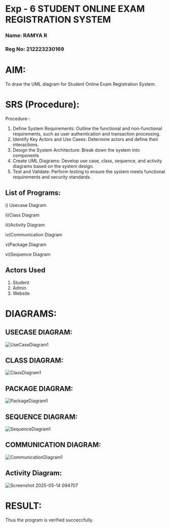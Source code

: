 # Exp - 6 STUDENT ONLINE EXAM REGISTRATION SYSTEM
### Name: RAMYA R  
### Reg No: 212223230169
# AIM:

To draw the UML diagram for Student Online Exam Registration System.

# SRS (Procedure):
Procedure-:
1. Define System Requirements: Outline the functional and non-functional requirements, such as user authentication and transaction processing.
2. Identify Key Actors and Use Cases: Determine actors and define their interactions.
3. Design the System Architecture: Break down the system into components
4. Create UML Diagrams: Develop use case, class, sequence, and activity diagrams based on the system design.
5. Test and Validate: Perform testing to ensure the system meets functional requirements and security standards.
   
## List of Programs:

i) Usecase Diagram

ii)Class Diagram

iii)Activity Diagram

iv)Communication Diagram

v)Package Diagram

vi)Sequence Diagram

## Actors Used

1. Student
2. Admin
3. Website

# DIAGRAMS:
## USECASE DIAGRAM:
![UseCaseDiagram1](https://github.com/user-attachments/assets/51fc632a-0da8-4055-9da9-9c1b3c6d3a27)

## CLASS DIAGRAM:
![ClassDiagram1](https://github.com/user-attachments/assets/6e5d51c2-2740-48d6-b5d4-f521651ddd54)

## PACKAGE DIAGRAM:
![PackageDiagram1](https://github.com/user-attachments/assets/e5845290-dc1e-4b1e-89af-e464798e8243)

## SEQUENCE DIAGRAM:
![SequenceDiagram1](https://github.com/user-attachments/assets/8ca29ac7-bbe0-43dd-8ac8-d179a5f9e64e)

## COMMUNICATION DIAGRAM:
![CommunicationDiagram1](https://github.com/user-attachments/assets/db3e8627-3b37-438f-b2cb-1f054b991054)

## Activity Diagram:
![Screenshot 2025-05-14 094707](https://github.com/user-attachments/assets/434cdf49-5f29-4c4f-a359-003e0676ed53)


# RESULT:
Thus the program is verified succeccfully.
